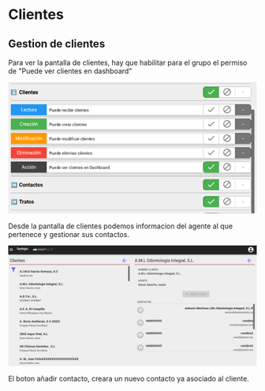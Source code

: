 # Clientes

## Gestion de clientes

Para ver la pantalla de clientes, hay que habilitar para el grupo el permiso de "Puede ver clientes en dashboard"

![icono](./img/permisoClientes.png)

Desde la pantalla de clientes podemos informacion del agente al que pertenece y gestionar sus contactos.

![acciones](./img/pantallaClientes.png)

El boton añadir contacto, creara un nuevo contacto ya asociado al cliente.
